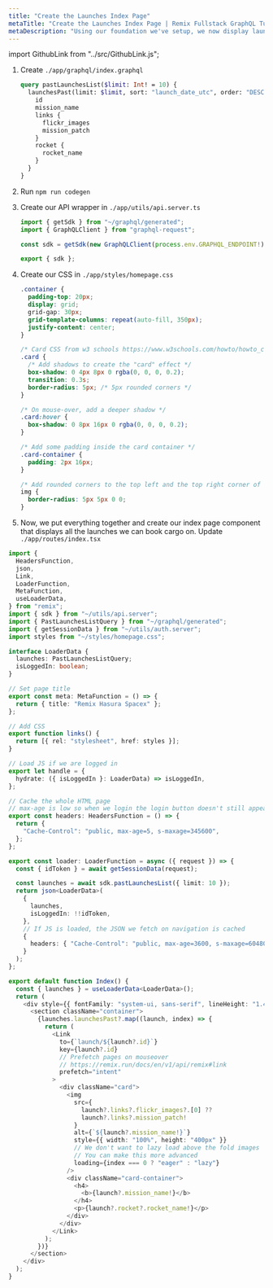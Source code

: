 ```yaml
---
title: "Create the Launches Index Page"
metaTitle: "Create the Launches Index Page | Remix Fullstack GraphQL Tutorial"
metaDescription: "Using our foundation we've setup, we now display launches to book cargo on"
---
```


import GithubLink from "../src/GithubLink.js";

<GithubLink link="https://github.com/hasura/learn-graphql/blob/master/tutorials/frontend/remix-firebase/app-final/app/graphql/index.graphql" text="index.graphql" />

1. Create `./app/graphql/index.graphql`

   ```graphql
   query pastLaunchesList($limit: Int! = 10) {
     launchesPast(limit: $limit, sort: "launch_date_utc", order: "DESC") {
       id
       mission_name
       links {
         flickr_images
         mission_patch
       }
       rocket {
         rocket_name
       }
     }
   }
   ```

2. Run `npm run codegen`

<GithubLink link="https://github.com/hasura/learn-graphql/blob/master/tutorials/frontend/remix-firebase/app-final/app/utils/api.server.ts" text="api.server.ts" />

3. Create our API wrapper in `./app/utils/api.server.ts`

   ```typescript
   import { getSdk } from "~/graphql/generated";
   import { GraphQLClient } from "graphql-request";

   const sdk = getSdk(new GraphQLClient(process.env.GRAPHQL_ENDPOINT!));

   export { sdk };
   ```

4. Create our CSS in `./app/styles/homepage.css`

   <GithubLink link="https://github.com/hasura/learn-graphql/blob/master/tutorials/frontend/remix-firebase/app-final/app/styles/homepage.css" text="homepage.css" />

   ```css
   .container {
     padding-top: 20px;
     display: grid;
     grid-gap: 30px;
     grid-template-columns: repeat(auto-fill, 350px);
     justify-content: center;
   }

   /* Card CSS from w3 schools https://www.w3schools.com/howto/howto_css_cards.asp */
   .card {
     /* Add shadows to create the "card" effect */
     box-shadow: 0 4px 8px 0 rgba(0, 0, 0, 0.2);
     transition: 0.3s;
     border-radius: 5px; /* 5px rounded corners */
   }

   /* On mouse-over, add a deeper shadow */
   .card:hover {
     box-shadow: 0 8px 16px 0 rgba(0, 0, 0, 0.2);
   }

   /* Add some padding inside the card container */
   .card-container {
     padding: 2px 16px;
   }

   /* Add rounded corners to the top left and the top right corner of the image */
   img {
     border-radius: 5px 5px 0 0;
   }
   ```

5. Now, we put everything together and create our index page component that displays all the launches we can book cargo on. Update `./app/routes/index.tsx`

<GithubLink link="https://github.com/hasura/learn-graphql/blob/master/tutorials/frontend/remix-firebase/app-final/app/routes/index.tsx" text="index.tsx" />

```typescript
import {
  HeadersFunction,
  json,
  Link,
  LoaderFunction,
  MetaFunction,
  useLoaderData,
} from "remix";
import { sdk } from "~/utils/api.server";
import { PastLaunchesListQuery } from "~/graphql/generated";
import { getSessionData } from "~/utils/auth.server";
import styles from "~/styles/homepage.css";

interface LoaderData {
  launches: PastLaunchesListQuery;
  isLoggedIn: boolean;
}

// Set page title
export const meta: MetaFunction = () => {
  return { title: "Remix Hasura Spacex" };
};

// Add CSS
export function links() {
  return [{ rel: "stylesheet", href: styles }];
}

// Load JS if we are logged in
export let handle = {
  hydrate: ({ isLoggedIn }: LoaderData) => isLoggedIn,
};

// Cache the whole HTML page
// max-age is low so when we login the login button doesn't still appear
export const headers: HeadersFunction = () => {
  return {
    "Cache-Control": "public, max-age=5, s-maxage=345600",
  };
};

export const loader: LoaderFunction = async ({ request }) => {
  const { idToken } = await getSessionData(request);

  const launches = await sdk.pastLaunchesList({ limit: 10 });
  return json<LoaderData>(
    {
      launches,
      isLoggedIn: !!idToken,
    },
    // If JS is loaded, the JSON we fetch on navigation is cached
    {
      headers: { "Cache-Control": "public, max-age=3600, s-maxage=604800" },
    }
  );
};

export default function Index() {
  const { launches } = useLoaderData<LoaderData>();
  return (
    <div style={{ fontFamily: "system-ui, sans-serif", lineHeight: "1.4" }}>
      <section className="container">
        {launches.launchesPast?.map((launch, index) => {
          return (
            <Link
              to={`launch/${launch?.id}`}
              key={launch?.id}
              // Prefetch pages on mouseover
              // https://remix.run/docs/en/v1/api/remix#link
              prefetch="intent"
            >
              <div className="card">
                <img
                  src={
                    launch?.links?.flickr_images?.[0] ??
                    launch?.links?.mission_patch!
                  }
                  alt={`${launch?.mission_name!}`}
                  style={{ width: "100%", height: "400px" }}
                  // We don't want to lazy load above the fold images
                  // You can make this more advanced
                  loading={index === 0 ? "eager" : "lazy"}
                />
                <div className="card-container">
                  <h4>
                    <b>{launch?.mission_name!}</b>
                  </h4>
                  <p>{launch?.rocket?.rocket_name!}</p>
                </div>
              </div>
            </Link>
          );
        })}
      </section>
    </div>
  );
}
```
